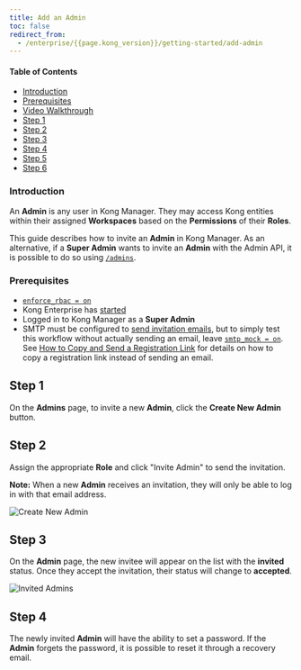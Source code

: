 ```yaml
---
title: Add an Admin
toc: false
redirect_from:
  - /enterprise/{{page.kong_version}}/getting-started/add-admin
---
```

#### Table of Contents

- [Introduction](#introduction)
- [Prerequisites](#prerequisites)
- [Video Walkthrough](#video-walkthrough)
- [Step 1](#step-1)
- [Step 2](#step-2)
- [Step 3](#step-3)
- [Step 4](#step-4)
- [Step 5](#step-5)
- [Step 6](#step-6)

### Introduction

An **Admin** is any user in Kong Manager. They may access
Kong entities within their assigned **Workspaces** based
on the **Permissions** of their **Roles**.

This guide describes how to invite an **Admin** in Kong
Manager. As an alternative, if a **Super Admin** wants to
invite an **Admin** with the Admin API, it is possible to
do so using
[`/admins`](/enterprise/{{page.kong_version}}/admin-api/admins/reference/#invite-an-admin).

### Prerequisites

* [`enforce_rbac = on`](/enterprise/{{page.kong_version}}/property-reference/#enforce_rbac)
* Kong Enterprise has [started](/enterprise/{{page.kong_version}}/start-kong-securely)
* Logged in to Kong Manager as a **Super Admin**
* SMTP must be configured to [send invitation emails](/enterprise/{{page.kong_version}}/kong-manager/networking/email/),
but to simply test this workflow without actually sending
an email, leave [`smtp_mock = on`](/enterprise/{{page.kong_version}}/property-reference/#smtp_mock). See
[How to Copy and Send a Registration Link](/enterprise/{{page.kong_version}}/kong-manager/administration/admins/invite/#how-to-copy-and-send-a-registration-link)
for details on how to
copy a registration link instead of sending an email.

## Step 1

On the **Admins** page, to invite a new **Admin**, click the
**Create New Admin** button.

## Step 2

Assign the appropriate **Role** and click "Invite Admin" to send
the invitation.

**Note:** When a new **Admin** receives an invitation, they will
only be able to log in with that email address.

![Create New Admin](https://konghq.com/wp-content/uploads/2018/11/km-name-admin.png)

## Step 3

On the **Admin** page, the new invitee will appear on the list with
the **invited** status. Once they accept the invitation, their
status will change to **accepted**.

![Invited Admins](https://konghq.com/wp-content/uploads/2018/11/km-invited-admins.png)

## Step 4

The newly invited **Admin** will have the ability to set a password.
If the **Admin** forgets the password, it is possible to reset it
through a recovery email.

